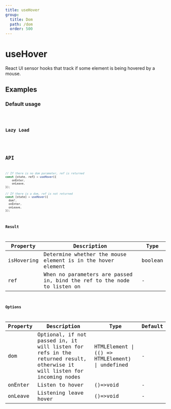 ```yaml
---
title: useHover
group:
  title: Dom
  path: /dom
  order: 500
---
```


# useHover
React UI sensor hooks that track if some element is being hovered by a mouse.

## Examples

### Default usage

<code src="./demo/demo1.tsx" />

### Lazy Load
<code src="./demo/demo2.tsx" />

## API

```javascript
// If there is no dom parameter, ref is returned
const {state, ref} = useHover({
    onEnter,
    onLeave,
});

// If there is a dom, ref is not returned
const [state] = useHover({
  dom?,
  onEnter,
  onLeave,
});

```

### Result

| Property | Description                                         | Type                 |
|----------|------------------------------------------|------------|
| isHovering   | Determine whether the mouse element is in the hover element | boolean    |
| ref     | When no parameters are passed in, bind the ref to the node to listen on  | -        |

### Options

| Property| Description                                                        | Type                   | Default |
|---------|----------------------------------------------|------------------------|--------|
| dom | Optional, if not passed in, it will listen for refs in the returned result, otherwise it will listen for incoming nodes | HTMLElement \| (() => HTMLElement) \| undefined | -      |
| onEnter | Listen to hover  | ()=>void | -      |
| onLeave | Listening leave hover  | ()=>void | -      |
